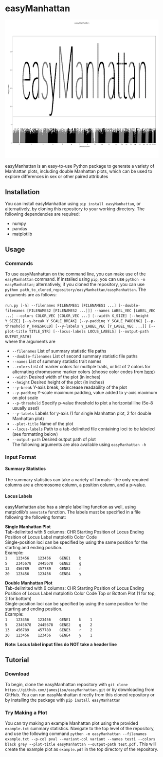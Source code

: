 # easyManhattan
![Logo](https://raw.githubusercontent.com/jamesjisu/easyManhattan/master/logo.png)

easyManhattan is an easy-to-use Python package to generate a variety of Manhattan plots, including double Manhattan plots, which can be used to explore differences in sex or other paired attributes

## Installation
You can install easyManhattan using `pip install easyManhattan`, or alternatively, by cloning this repository to your working directory. The following dependencies are required:
* numpy
* pandas
* matplotlib

## Usage
### Commands
To use easyManhattan on the command line, you can make use of the `easyManhattan` command. If installed using `pip`, you can use `python -m easyManhattan`; alternatively, if you cloned the repository, you can use `python path_to_cloned_repository/easyManhattan/easyManhattan`. The arguments are as follows: <br />   
`run.py [-h] --filenames FILENAMES1 [FILENAMES1 ...] [--double-filenames [FILENAMES2 [FILENAMES2 ...]]] --names LABEL_VEC [LABEL_VEC ...] --colors COLOR_VEC [COLOR_VEC ...] [--width X_SIZE] [--height Y_SIZE] [--y-break Y_SCALE_BREAK] [--y-padding Y_SCALE_PADDING] [--p-threshold P_THRESHOLD] [--y-labels Y_LABEL_VEC [Y_LABEL_VEC ...]] [--plot-title TITLE_STR] [--locus-labels LOCUS_LABELS] [--output-path OUTPUT_PATH]` <br />
where the arguments are <br />
*  `--filenames` List of summary statistic file paths 
*  `--double-filenames` List of second summary statistic file paths 
*  `--names` List of summary statistic trait names 
*  `--colors` List of marker colors for multiple traits, or list of 2 colors for alternating chromosome marker colors (choose color codes from [here](https://matplotlib.org/3.1.0/gallery/color/named_colors.html))
*  `--width` Desired width of the plot (in inches) 
*  `--height` Desired height of the plot (in inches) 
*  `--y-break` Y-axis break, to increase readability of the plot 
*  `--y-padding` Y-scale maximum padding, value added to y-axis maximum on plot scale 
*  `--p-threshold` Specify p-value threshold to plot a horizontal line (5e-8 usually used) 
*  `--y-labels` Labels for y-axis (1 for single Manhattan plot, 2 for double Manhattan plot) 
*  `--plot-title` Name of the plot 
*  `--locus-labels` Path to a tab-delimited file containing loci to be labeled (see formatting below)
*  `--output-path` Desired output path of plot <br />
The following arguments are also available using `easyManhattan -h` 

### Input Format
#### Summary Statistics
The summary statistics can take a variety of formats--the only required columns are a chromosome column, a position column, and a p-value.

#### Locus Labels
easyManhattan also has a simple labelling function as well, using matplotlib's `annotate` function. The labels must be specified in a file following the following format: <br />

**Single Manhattan Plot** <br />
Tab-delimited with 5 columns: CHR    Starting Position of Locus    Ending Position of Locus    Label    matplotlib Color Code <br />
Single-position loci can be specified by using the same position for the starting and ending position. <br />
Example: <br />
`1    123456    123456    GENE1    b` <br />
`5    2345678   2445678   GENE2    g` <br />
`13   456789    457789    GENE3    r` <br />
`20   123456    123456    GENE4    y` <br />

**Double Manhattan Plot** <br />
Tab-delimited with 6 columns: CHR    Starting Position of Locus    Ending Position of Locus    Label    matplotlib Color Code    Top or Bottom Plot (1 for top, 2 for bottom) <br />
Single-position loci can be specified by using the same position for the starting and ending position. <br />
Example: <br />
`1    123456    123456    GENE1    b    1` <br />
`5    2345678   2445678   GENE2    g    2` <br />
`13   456789    457789    GENE3    r    2` <br />
`20   123456    123456    GENE4    y    1` <br />

**Note: Locus label input files do NOT take a header line**



## Tutorial 
### Download
To begin, clone the easyManhattan repository with `git clone https://github.com/jamesjisu/easyManhattan.git` or by downloading from GitHub. You can run easyManhattan directly from this cloned repository or by installing the package with `pip install easyManhattan`

### Try Making a Plot
You can try making an example Manhattan plot using the provided `example.txt` summary statistics. Navigate to the top level of the repository, and use the following command `python -m easyManhattan --filenames example.txt --p-col pval --variant-col variant --names test1 --colors black grey --plot-title easyManhattan --output-path test.pdf`
. This will create the example plot as `example.pdf` in the top directory of the repository.
